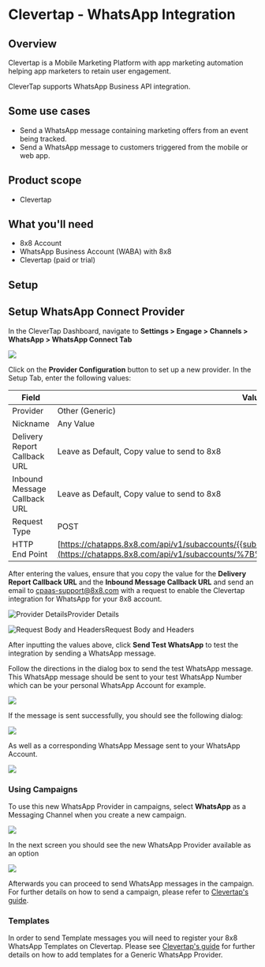 # Clevertap - WhatsApp Integration

## Overview

Clevertap is a Mobile Marketing Platform with app marketing automation helping app marketers to retain user engagement.

CleverTap supports WhatsApp Business API integration.

## Some use cases

* Send a WhatsApp message containing marketing offers from an event being tracked.
* Send a WhatsApp message to customers triggered from the mobile or web app.

## Product scope

* Clevertap

## What you'll need

* 8x8 Account
* WhatsApp Business Account (WABA) with 8x8
* Clevertap (paid or trial)

## Setup

## Setup WhatsApp Connect Provider

In the CleverTap Dashboard, navigate to **Settings > Engage > Channels > WhatsApp > WhatsApp Connect Tab**

![](../images/e085d19-image.png)

Click on the **Provider Configuration** button to set up a new provider. In the Setup Tab, enter the following values:

| Field | Value |
| --- | --- |
| Provider | Other (Generic) |
| Nickname | Any Value |
| Delivery Report Callback URL | Leave as Default, Copy value to send to 8x8 |
| Inbound Message Callback URL | Leave as Default, Copy value to send to 8x8 |
| Request Type | POST |
| HTTP End Point | [https://chatapps.8x8.com/api/v1/subaccounts/{{subaccountid}}/partners/clevertap/wa](https://chatapps.8x8.com/api/v1/subaccounts/%7B%7Bsubaccountid%7D%7D/partners/clevertap/wa) |


After entering the values, ensure that you copy the value for the **Delivery Report Callback URL** and the **Inbound Message Callback URL** and send an email to [cpaas-support@8x8.com](mailto:cpaas-support@8x8.com) with a request to enable the Clevertap integration for WhatsApp for your 8x8 account.

![Provider Details](../images/9121be5-image.png)Provider Details

![Request Body and Headers](../images/78598fc-image.png)Request Body and Headers

After inputting the values above, click **Send Test WhatsApp** to test the integration by sending a WhatsApp message.

Follow the directions in the dialog box to send the test WhatsApp message. This WhatsApp message should be sent to your test WhatsApp Number which can be your personal WhatsApp Account for example.

![](../images/e3b50b48ef3b2a45cfd8fe83db12220e8bfd9ff0e6eba865ef50f51b006de666-image.png)

  

If the message is sent successfully, you should see the following dialog:

![](../images/b66aa37-image.png)

As well as a corresponding WhatsApp Message sent to your WhatsApp Account.

![](../images/df00240a3c28a189f881d98f0d665308ad2b1e88bfe737abf8829298ca174c3e-image.png)

  

### Using Campaigns

To use this new WhatsApp Provider in campaigns, select **WhatsApp** as a Messaging Channel when you create a new campaign.

  

![](../images/3a39d4e-image.png)

In the next screen you should see the new WhatsApp Provider available as an option

![](../images/31546a3-image.png)

Afterwards you can proceed to send WhatsApp messages in the campaign. For further details on how to send a campaign, please refer to [Clevertap's guide](https://docs.clevertap.com/docs/intro-to-campaigns).

### Templates

In order to send Template messages you will need to register your 8x8 WhatsApp Templates on Clevertap. Please see [Clevertap's guide](https://docs.clevertap.com/docs/generic-whatsapp#adding-message-template) for further details on how to add templates for a Generic WhatsApp Provider.
